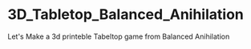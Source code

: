 3D_Tabletop_Balanced_Anihilation
================================

Let's Make a 3d printeble Tabeltop game from Balanced Anihilation 
